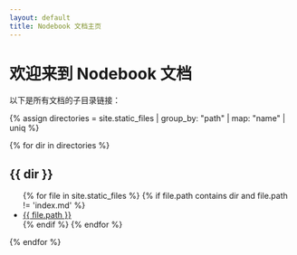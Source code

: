 ```yaml
---
layout: default
title: Nodebook 文档主页
---
```


# 欢迎来到 Nodebook 文档

以下是所有文档的子目录链接：

{% assign directories = site.static_files | group_by: "path" | map: "name" | uniq %}

{% for dir in directories %}
  <h2>{{ dir }}</h2>
  <ul>
    {% for file in site.static_files %}
      {% if file.path contains dir and file.path != 'index.md' %}
        <li>
          <a href="{{ file.path | relative_url }}">{{ file.path }}</a>
        </li>
      {% endif %}
    {% endfor %}
  </ul>
{% endfor %}
